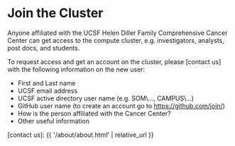 # Join the Cluster

Anyone affiliated with the UCSF Helen Diller Family Comprehensive Cancer Center can get access to the compute cluster, e.g. investigators, analysts, post docs, and students.

To request access and get an account on the cluster, please [contact us] with the following information on the new user:

* First and Last name
* UCSF email address
* UCSF active directory user name (e.g. SOM\\..., CAMPUS\\...)
* GitHub user name (to create an account go to https://github.com/join/)
* How is the person affiliated with the Cancer Center?
* Other useful information


[contact us]: {{ '/about/about.html' | relative_url }}
